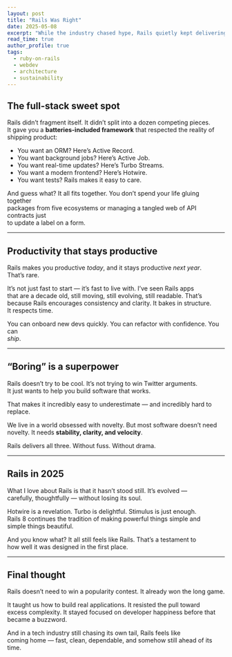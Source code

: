 ```yaml
---
layout: post
title: "Rails Was Right"
date: 2025-05-08
excerpt: "While the industry chased hype, Rails quietly kept delivering — fast, clean, and maintainable. In 2025, it still feels like coming home."
read_time: true
author_profile: true
tags:
  - ruby-on-rails
  - webdev
  - architecture
  - sustainability
---
```


## The full-stack sweet spot

Rails didn’t fragment itself. It didn’t split into a dozen competing pieces.  
It gave you a **batteries-included framework** that respected the reality of  
shipping product:

- You want an ORM? Here’s Active Record.  
- You want background jobs? Here’s Active Job.  
- You want real-time updates? Here’s Turbo Streams.  
- You want a modern frontend? Here’s Hotwire.  
- You want tests? Rails makes it easy to care.  

And guess what? It all fits together. You don’t spend your life gluing together  
packages from five ecosystems or managing a tangled web of API contracts just  
to update a label on a form.

---

## Productivity that stays productive

Rails makes you productive *today*, and it stays productive *next year*.  
That’s rare.

It’s not just fast to start — it’s fast to live with. I’ve seen Rails apps  
that are a decade old, still moving, still evolving, still readable. That’s  
because Rails encourages consistency and clarity. It bakes in structure.  
It respects time.

You can onboard new devs quickly. You can refactor with confidence. You can  
*ship*.

---

## “Boring” is a superpower

Rails doesn’t try to be cool. It’s not trying to win Twitter arguments.  
It just wants to help you build software that works.

That makes it incredibly easy to underestimate — and incredibly hard to replace.

We live in a world obsessed with novelty. But most software doesn’t need  
novelty. It needs **stability, clarity, and velocity**.

Rails delivers all three. Without fuss. Without drama.

---

## Rails in 2025

What I love about Rails is that it hasn’t stood still. It’s evolved —  
carefully, thoughtfully — without losing its soul.

Hotwire is a revelation. Turbo is delightful. Stimulus is just enough.  
Rails 8 continues the tradition of making powerful things simple and  
simple things beautiful.

And you know what? It all still feels like Rails. That’s a testament to  
how well it was designed in the first place.

---

## Final thought

Rails doesn’t need to win a popularity contest. It already won the long game.

It taught us how to build real applications. It resisted the pull toward  
excess complexity. It stayed focused on developer happiness before that  
became a buzzword.

And in a tech industry still chasing its own tail, Rails feels like  
coming home — fast, clean, dependable, and somehow still ahead of its time.
